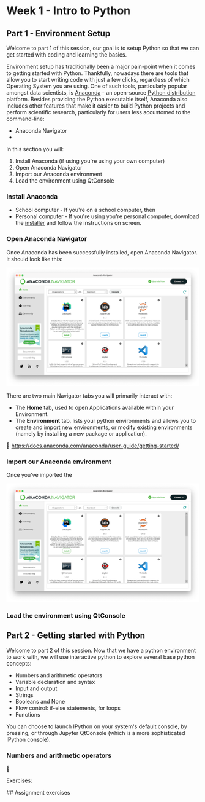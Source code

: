 # Week 1 - Intro to Python


## Part 1 - Environment Setup

Welcome to part 1 of this session, our goal is to setup Python so that we can get started with
coding and learning the basics.

Environment setup has traditionally been a major pain-point when it comes to getting started with
Python. Thankfully, nowadays there are tools that allow you to start writing code with just a few
clicks, regardless of which Operating System you are using. One of such tools, particularly popular
amongst data scientists, is [Anaconda](https://www.anaconda.com/) - an open-source [Python
distribution]((https://wiki.python.org/moin/PythonDistributions)) platform. Besides providing the
Python executable itself, Anaconda also includes other features that make it easier to build Python
projects and perform scientific research, particularly for users less accustomed to the
command-line:

- Anaconda Navigator
- 

In this section you will:

1. Install Anaconda (if using you're using your own computer)
2. Open Anaconda Navigator
3. Import our Anaconda environment
4. Load the environment using QtConsole

### Install Anaconda

- School computer - If you're on a school computer, then
- Personal computer - If you're using you're personal computer, download the [installer](https://www.anaconda.com/products/distribution) and follow the instructions on screen.

### Open Anaconda Navigator

Once Anaconda has been successfully installed, open Anaconda Navigator. It should look like this:

![Anaconda Navigator 'Home' page](images/anaconda-01.png)

There are two main Navigator tabs you will primarily interact with:

- The **Home** tab, used to open Applications available within your Environment.
- The **Environment** tab, lists your python environments and allows you to create and import new environments, or modify existing environments (namely by installing a new package or application).

:book: https://docs.anaconda.com/anaconda/user-guide/getting-started/

### Import our Anaconda environment

Once you've imported the

![Anaconda Navigator 'Environments' page](images/anaconda-01.png)

### Load the environment using QtConsole



## Part 2 - Getting started with Python

Welcome to part 2 of this session. Now that we have a python environment to work with, we will use
interactive python to explore several base python concepts:

- Numbers and arithmetic operators
- Variable declaration and syntax
- Input and output
- Strings
- Booleans and None
- Flow control: if-else statements, for loops
- Functions

You can choose to launch IPython on your system's default console, by pressing, or through Jupyter QtConsole (which is a more sophisticated IPython console).

### Numbers and arithmetic operators

:book: 

Exercises:


## Assignment exercises


